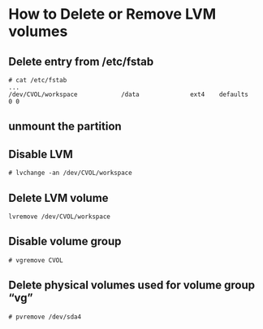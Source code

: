 # How to Delete or Remove LVM volumes

## Delete entry from /etc/fstab <a href="#6c27" id="6c27"></a>

```
# cat /etc/fstab
...
/dev/CVOL/workspace            /data              ext4    defaults        0 0
```

## unmount the partition <a href="#dcea" id="dcea"></a>

## **Disable LVM** <a href="#e7fc" id="e7fc"></a>

```
# lvchange -an /dev/CVOL/workspace
```

## **Delete LVM volume** <a href="#d2d7" id="d2d7"></a>

```
lvremove /dev/CVOL/workspace
```

## **Disable volume group** <a href="#0974" id="0974"></a>

```
# vgremove CVOL
```

## **Delete physical volumes used for volume group “vg”** <a href="#a8e1" id="a8e1"></a>

```
# pvremove /dev/sda4
```

